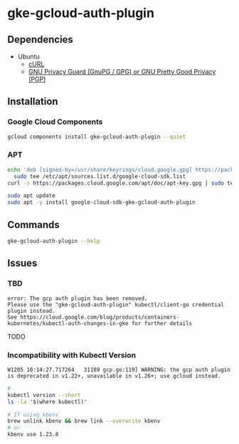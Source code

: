 # gke-gcloud-auth-plugin

<!--
export USE_GKE_GCLOUD_AUTH_PLUGIN=True
-->

## Dependencies

- Ubuntu
  - [cURL](/curl.md)
  - [GNU Privacy Guard (GnuPG / GPG) or GNU Pretty Good Privacy (PGP)](/gnu/pg.md)

## Installation

### Google Cloud Components

```sh
gcloud components install gke-gcloud-auth-plugin --quiet
```

### APT

```sh
echo 'deb [signed-by=/usr/share/keyrings/cloud.google.gpg] https://packages.cloud.google.com/apt cloud-sdk main' | \
  sudo tee /etc/apt/sources.list.d/google-cloud-sdk.list
curl -s https://packages.cloud.google.com/apt/doc/apt-key.gpg | sudo tee /usr/share/keyrings/cloud.google.gpg

sudo apt update
sudo apt -y install google-cloud-sdk-gke-gcloud-auth-plugin
```

<!-- ### YUM

```sh
sudo yum install google-cloud-sdk-gke-gcloud-auth-plugin
``` -->

## Commands

```sh
gke-gcloud-auth-plugin --help
```

## Issues

### TBD

```log
error: The gcp auth plugin has been removed.
Please use the "gke-gcloud-auth-plugin" kubectl/client-go credential plugin instead.
See https://cloud.google.com/blog/products/containers-kubernetes/kubectl-auth-changes-in-gke for further details
```

TODO

<!--
export USE_GKE_GCLOUD_AUTH_PLUGIN=True
-->

### Incompatibility with Kubectl Version

```log
W1205 10:14:27.717264   31189 gcp.go:119] WARNING: the gcp auth plugin is deprecated in v1.22+, unavailable in v1.26+; use gcloud instead.
```

```sh
#
kubectl version --short
ls -la "$(where kubectl)"

# If using kbenv
brew unlink kbenv && brew link --overwrite kbenv
# or
kbenv use 1.23.8
```
